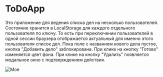 # ToDoApp
Это приложение для ведения списка дел на несколько пользователей. Состояние хранится в LocalStorage для каждого отдельного пользователя по ключу. То есть при переключении пользователей в одной сессии браузера отображается актуальный для именно этого пользователя список дел.
Пока поле с названием нового дела пустое, кнопка "Добавить дело" заблокирована. При клике на кнопку "Готово" изменяется цвет фона. При клике на кнопку "Удалить" появляется модальное окно с подтверждением действия.

![Мое](https://user-images.githubusercontent.com/110754881/221099798-e84c270b-293f-4664-9baa-ecf54804a532.png)
